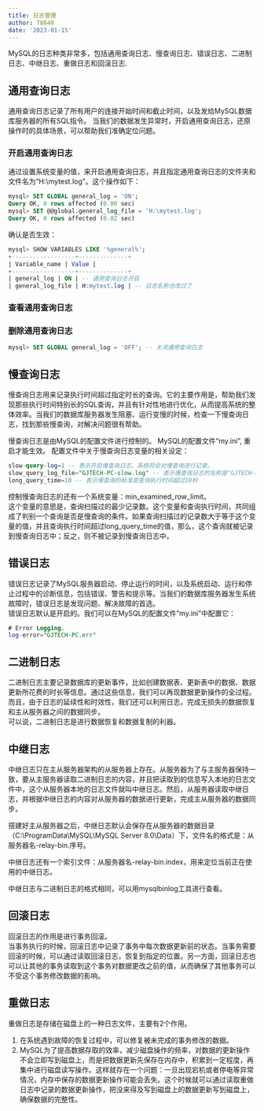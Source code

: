 ```yaml
---
title: 日志管理
author: T8840
date: '2023-01-15'
---
```




MySQL的日志种类非常多，包括通用查询日志、慢查询日志、错误日志、二进制日志、中继日志、重做日志和回滚日志.

## 通用查询日志
通用查询日志记录了所有用户的连接开始时间和截止时间，以及发给MySQL数据库服务器的所有SQL指令。
当我们的数据发生异常时，开启通用查询日志，还原操作时的具体场景，可以帮助我们准确定位问题。

### 开启通用查询日志
通过设置系统变量的值，来开启通用查询日志，并且指定通用查询日志的文件夹和文件名为“H:\mytest.log”。这个操作如下：

```sql
mysql> SET GLOBAL general_log = 'ON';
Query OK, 0 rows affected (0.00 sec)
mysql> SET @@global.general_log_file = 'H:\mytest.log';
Query OK, 0 rows affected (0.02 sec)

```
确认是否生效：
```sql
mysql> SHOW VARIABLES LIKE '%general%';
+------------------+--------------+
| Variable_name | Value |
+------------------+--------------+
| general_log | ON | -- 通用查询日志开启
| general_log_file | H:mytest.log | -- 日志名称也改过了

```
### 查看通用查询日志

### 删除通用查询日志

```sql
mysql> SET GLOBAL general_log = 'OFF'; -- 关闭通用查询日志
```

## 慢查询日志

慢查询日志用来记录执行时间超过指定时长的查询。它的主要作用是，帮助我们发现那些执行时间特别长的SQL查询，并且有针对性地进行优化，从而提高系统的整体效率。当我们的数据库服务器发生阻塞、运行变慢的时候，检查一下慢查询日志，找到那些慢查询，对解决问题很有帮助。  

慢查询日志是由MySQL的配置文件进行控制的。  MySQL的配置文件“my.ini”, 重启才能生效。 
配置文件中关于慢查询日志变量的相关设定：
```sql
slow-query-log=1 -- 表示开启慢查询日志，系统将会对慢查询进行记录。
slow_query_log_file="GJTECH-PC-slow.log" -- 表示慢查询日志的名称是"GJTECH-PC-slow.log"。这里没有指定文件
long_query_time=10 -- 表示慢查询的标准是查询执行时间超过10秒
```
控制慢查询日志的还有一个系统变量：min_examined_row_limit。  
这个变量的意思是，查询扫描过的最少记录数。这个变量和查询执行时间，共同组成了判别一个查询是否是慢查询的条件。如果查询扫描过的记录数大于等于这个变量的值，并且查询执行时间超过long_query_time的值，那么，这个查询就被记录到慢查询日志中；反之，则不被记录到慢查询日志中。



## 错误日志
错误日志记录了MySQL服务器启动、停止运行的时间，以及系统启动、运行和停止过程中的诊断信息，包括错误、警告和提示等。当我们的数据库服务器发生系统故障时，错误日志是发现问题、解决故障的首选。  
错误日志默认是开启的。我们可以在MySQL的配置文件“my.ini”中配置它：
```sql
# Error Logging.
log-error="GJTECH-PC.err"

```

## 二进制日志

二进制日志主要记录数据库的更新事件，比如创建数据表、更新表中的数据、数据更新所花费的时长等信息。通过这些信息，我们可以再现数据更新操作的全过程。而且，由于日志的延续性和时效性，我们还可以利用日志，完成无损失的数据恢复和主从服务器之间的数据同步。   
可以说，二进制日志是进行数据恢复和数据复制的利器。

## 中继日志
中继日志只在主从服务器架构的从服务器上存在。从服务器为了与主服务器保持一致，要从主服务器读取二进制日志的内容，并且把读取到的信息写入本地的日志文件中，这个从服务器本地的日志文件就叫中继日志。然后，从服务器读取中继日志，并根据中继日志的内容对从服务器的数据进行更新，完成主从服务器的数据同步。

搭建好主从服务器之后，中继日志默认会保存在从服务器的数据目录（C:\ProgramData\MySQL\MySQL Server 8.0\Data）下，文件名的格式是：从服务器名-relay-bin.序号。  

中继日志还有一个索引文件：从服务器名-relay-bin.index，用来定位当前正在使用的中继日志。  

中继日志与二进制日志的格式相同，可以用mysqlbinlog工具进行查看。


## 回滚日志
回滚日志的作用是进行事务回滚。  
当事务执行的时候，回滚日志中记录了事务中每次数据更新前的状态。当事务需要回滚的时候，可以通过读取回滚日志，恢复到指定的位置。另一方面，回滚日志也可以让其他的事务读取到这个事务对数据更改之前的值，从而确保了其他事务可以不受这个事务修改数据的影响。

## 重做日志

重做日志是存储在磁盘上的一种日志文件，主要有2个作用。
1. 在系统遇到故障的恢复过程中，可以修复被未完成的事务修改的数据。
2. MySQL为了提高数据存取的效率，减少磁盘操作的频率，对数据的更新操作不会立即写到磁盘上，而是把数据更新先保存在内存中，积累到一定程度，再集中进行磁盘读写操作。这样就存在一个问题：一旦出现宕机或者停电等异常情况，内存中保存的数据更新操作可能会丢失。这个时候就可以通过读取重做日志中记录的数据更新操作，把没来得及写到磁盘上的数据更新写到磁盘上，确保数据的完整性。